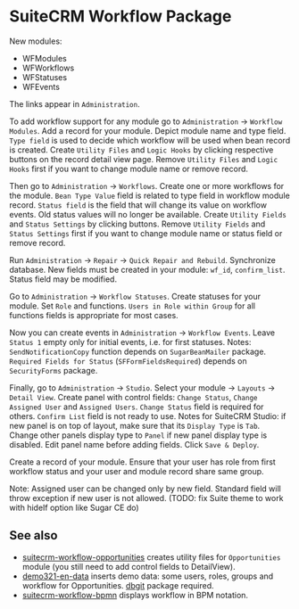 # SuiteCRM Workflow Package

New modules:
 - WFModules
 - WFWorkflows
 - WFStatuses
 - WFEvents

The links appear in `Administration`.

To add workflow support for any module go to `Administration` -> `Workflow Modules`.
Add a record for your module.
Depict module name and type field.
`Type field` is used to decide which workflow will be used when bean record is created.
Create `Utility Files` and `Logic Hooks` by clicking respective buttons on the record detail view page.
Remove `Utility Files` and `Logic Hooks` first if you want to change module name or remove record.

Then go to `Administration` -> `Workflows`.
Create one or more workflows for the module.
`Bean Type Value` field is related to type field in workflow module record.
`Status field` is the field that will change its value on workflow events.
Old status values will no longer be available.
Create `Utility Fields` and `Status Settings` by clicking buttons.
Remove `Utility Fields` and `Status Settings` first if you want to change module name or status field or remove record.

Run `Administration` -> `Repair` -> `Quick Repair and Rebuild`.
Synchronize database.
New fields must be created in your module: `wf_id`, `confirm_list`.
Status field may be modified.

Go to `Administration` -> `Workflow Statuses`.
Create statuses for your module.
Set `Role` and functions. `Users in Role within Group` for all functions fields is appropriate for most cases.

Now you can create events in `Administration` -> `Workflow Events`.
Leave `Status 1` empty only for initial events, i.e. for first statuses.
Notes: `SendNotificationCopy` function depends on `SugarBeanMailer` package.
`Required Fields for Status` (`SFFormFieldsRequired`) depends on `SecurityForms` package.

Finally, go to `Administration` -> `Studio`.
Select your module -> `Layouts` -> `Detail View`.
Create panel with control fields: `Change Status`, `Change Assigned User` and `Assigned Users`.
`Change Status` field is required for others.
`Confirm List` field is not ready to use.
Notes for SuiteCRM Studio: if new panel is on top of layout, make sure that its `Display Type` is `Tab`.
Change other panels display type to `Panel` if new panel display type is disabled.
Edit panel name before adding fields.
Click `Save & Deploy`.

Create a record of your module.
Ensure that your user has role from first workflow status and your user and module record share same group.

Note: Assigned user can be changed only by new field.
Standard field will throw exception if new user is not allowed.
(TODO: fix Suite theme to work with hideIf option like Sugar CE do)

## See also

 - [suitecrm-workflow-opportunities](https://github.com/hardsoft321/suitecrm-workflow-opportunities) creates utility files for `Opportunities` module (you still need to add control fields to DetailView).
 - [demo321-en-data](https://github.com/hardsoft321/demo321-en-data) inserts demo data: some users, roles, groups and workflow for Opportunities.
[dbgit](https://github.com/hardsoft321/suitecrm-dbgit) package required.
 - [suitecrm-workflow-bpmn](https://github.com/hardsoft321/suitecrm-workflow-bpmn) displays workflow in BPM notation.
